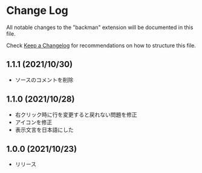 # Change Log

All notable changes to the "backman" extension will be documented in this file.

Check [Keep a Changelog](http://keepachangelog.com/) for recommendations on how to structure this file.

## 1.1.1 (2021/10/30)

- ソースのコメントを削除

## 1.1.0 (2021/10/28)

- 右クリック時に行を変更すると戻れない問題を修正  
- アイコンを修正
- 表示文言を日本語にした

## 1.0.0 (2021/10/23)

- リリース